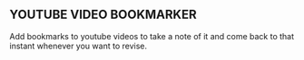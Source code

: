 ## YOUTUBE VIDEO BOOKMARKER

Add bookmarks to youtube videos to take a note of it and come back to that instant whenever you want to revise.

